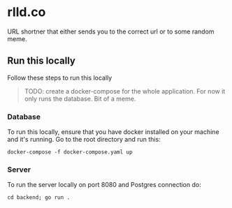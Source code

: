 # rlld.co

URL shortner that either sends you to the correct url or to some random meme.

## Run this locally
Follow these steps to run this locally

> TODO: create a docker-compose for the whole application. For now it only runs the database. Bit of a meme.

### Database
To run this locally, ensure that you have docker installed on your machine and it's running.
Go to the root directory and run this:
```docker
docker-compose -f docker-compose.yaml up   
```

### Server
To run the server locally on port 8080 and Postgres connection do:
```terminal
cd backend; go run .
```